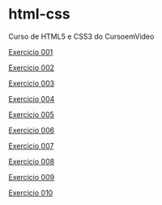 # html-css
 Curso de HTML5 e CSS3 do CursoemVideo

<a href="https://gustavo-espindola-olegario.github.io/html-css/exercicios/ex001/" target="_blank">Exercicio 001</a>

<a href="https://gustavo-espindola-olegario.github.io/html-css/exercicios/ex002/" target="_blank">Exercicio 002</a>

<a href="https://gustavo-espindola-olegario.github.io/html-css/exercicios/ex003/" target="_blank">Exercicio 003</a>

<a href="https://gustavo-espindola-olegario.github.io/html-css/exercicios/ex004/" target="_blank">Exercicio 004</a>

<a href="https://gustavo-espindola-olegario.github.io/html-css/exercicios/ex005/" target="_blank">Exercicio 005</a>

<a href="https://gustavo-espindola-olegario.github.io/html-css/exercicios/ex006/" target="_blank">Exercicio 006</a>

<a href="https://gustavo-espindola-olegario.github.io/html-css/exercicios/ex007/" target="_blank">Exercicio 007</a>

<a href="https://gustavo-espindola-olegario.github.io/html-css/exercicios/ex008/" target="_blank">Exercicio 008</a>

<a href="https://gustavo-espindola-olegario.github.io/html-css/exercicios/ex009/" target="_blank">Exercicio 009</a>

<a href="https://gustavo-espindola-olegario.github.io/html-css/exercicios/ex010/" target="_blank">Exercicio 010</a>